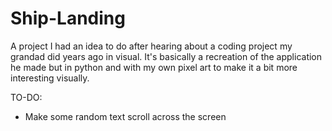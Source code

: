 # Ship-Landing
A project I had an idea to do after hearing about a coding project my grandad did years ago in visual. It's basically a recreation of the application he made but in python and with my own pixel art to make it a bit more interesting visually.

TO-DO:
 - Make some random text scroll across the screen
